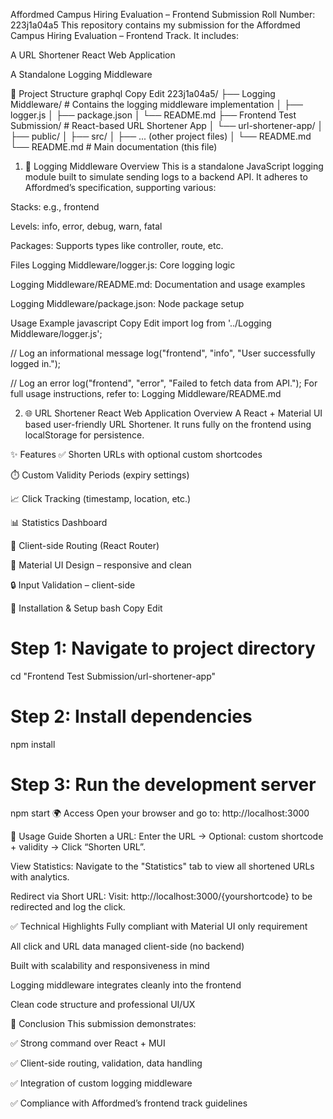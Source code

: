 Affordmed Campus Hiring Evaluation – Frontend Submission
Roll Number: 223j1a04a5
This repository contains my submission for the Affordmed Campus Hiring Evaluation – Frontend Track. It includes:

A URL Shortener React Web Application

A Standalone Logging Middleware

📁 Project Structure
graphql
Copy
Edit
223j1a04a5/
├── Logging Middleware/          # Contains the logging middleware implementation
│   ├── logger.js
│   ├── package.json
│   └── README.md
├── Frontend Test Submission/    # React-based URL Shortener App
│   └── url-shortener-app/
│       ├── public/
│       ├── src/
│       ├── ... (other project files)
│       └── README.md
└── README.md                    # Main documentation (this file)
1. 🧩 Logging Middleware
Overview
This is a standalone JavaScript logging module built to simulate sending logs to a backend API. It adheres to Affordmed’s specification, supporting various:

Stacks: e.g., frontend

Levels: info, error, debug, warn, fatal

Packages: Supports types like controller, route, etc.

Files
Logging Middleware/logger.js: Core logging logic

Logging Middleware/README.md: Documentation and usage examples

Logging Middleware/package.json: Node package setup

Usage Example
javascript
Copy
Edit
import log from '../Logging Middleware/logger.js';

// Log an informational message
log("frontend", "info", "User successfully logged in.");

// Log an error
log("frontend", "error", "Failed to fetch data from API.");
For full usage instructions, refer to: Logging Middleware/README.md

2. 🌐 URL Shortener React Web Application
Overview
A React + Material UI based user-friendly URL Shortener. It runs fully on the frontend using localStorage for persistence.

✨ Features
✅ Shorten URLs with optional custom shortcodes

⏱️ Custom Validity Periods (expiry settings)

📈 Click Tracking (timestamp, location, etc.)

📊 Statistics Dashboard

🔄 Client-side Routing (React Router)

🎨 Material UI Design – responsive and clean

🔒 Input Validation – client-side

🔧 Installation & Setup
bash
Copy
Edit
# Step 1: Navigate to project directory
cd "Frontend Test Submission/url-shortener-app"

# Step 2: Install dependencies
npm install

# Step 3: Run the development server
npm start
🌍 Access
Open your browser and go to: http://localhost:3000

🚀 Usage Guide
Shorten a URL:
Enter the URL → Optional: custom shortcode + validity → Click “Shorten URL”.

View Statistics:
Navigate to the "Statistics" tab to view all shortened URLs with analytics.

Redirect via Short URL:
Visit: http://localhost:3000/{yourshortcode} to be redirected and log the click.

✅ Technical Highlights
Fully compliant with Material UI only requirement

All click and URL data managed client-side (no backend)

Built with scalability and responsiveness in mind

Logging middleware integrates cleanly into the frontend

Clean code structure and professional UI/UX

📎 Conclusion
This submission demonstrates:

✅ Strong command over React + MUI

✅ Client-side routing, validation, data handling

✅ Integration of custom logging middleware

✅ Compliance with Affordmed’s frontend track guidelines
